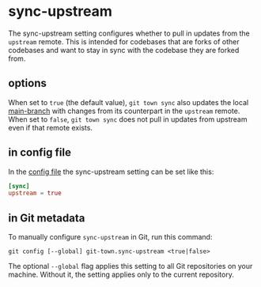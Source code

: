 # sync-upstream

The sync-upstream setting configures whether to pull in updates from the
`upstream` remote. This is intended for codebases that are forks of other
codebases and want to stay in sync with the codebase they are forked from.

## options

When set to `true` (the default value), `git town sync` also updates the local
[main-branch](main-branch.md) with changes from its counterpart in the
`upstream` remote. When set to `false`, `git town sync` does not pull in updates
from upstream even if that remote exists.

## in config file

In the [config file](../configuration-file.md) the sync-upstream setting can be
set like this:

```toml
[sync]
upstream = true
```

## in Git metadata

To manually configure `sync-upstream` in Git, run this command:

```
git config [--global] git-town.sync-upstream <true|false>
```

The optional `--global` flag applies this setting to all Git repositories on
your machine. Without it, the setting applies only to the current repository.
